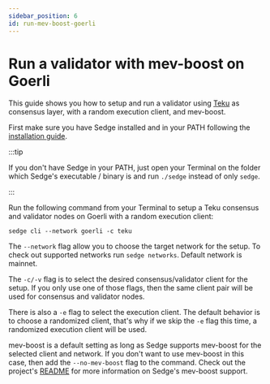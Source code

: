 ```yaml
---
sidebar_position: 6
id: run-mev-boost-goerli
---
```


# Run a validator with mev-boost on Goerli

This guide shows you how to setup and run a validator using [Teku](https://github.com/Consensys/teku/) as consensus layer, with a random execution client, and mev-boost.

First make sure you have Sedge installed and in your PATH following the [installation guide](quickstart/install-guide.mdx).

:::tip

If you don't have Sedge in your PATH, just open your Terminal on the folder which Sedge's executable / binary is and run `./sedge` instead of only `sedge`.

:::

Run the following command from your Terminal to setup a Teku consensus and validator nodes on Goerli with a random execution client:

```
sedge cli --network goerli -c teku
```

The `--network` flag allow you to choose the target network for the setup. To check out supported networks run `sedge networks`. Default network is mainnet.

The `-c/-v` flag is to select the desired consensus/validator client for the setup. If you only use one of those flags, then the same client pair will be used for consensus and validator nodes.

There is also a `-e` flag to select the execution client. The default behavior is to choose a randomized client, that's why if we skip the `-e` flag this time, a randomized execution client will be used.

mev-boost is a default setting as long as Sedge supports mev-boost for the selected client and network. If you don't want to use mev-boost in this case, then add the `--no-mev-boost` flag to the command. Check out the project's [README](https://github.com/NethermindEth/sedge) for more information on Sedge's mev-boost support.
